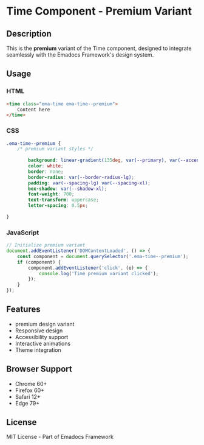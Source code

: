 # Time Component - Premium Variant

## Description
This is the **premium** variant of the Time component, designed to integrate seamlessly with the Emadocs Framework's design system.

## Usage

### HTML
```html
<time class="ema-time ema-time--premium">
    Content here
</time>
```

### CSS
```css
.ema-time--premium {
    /* premium variant styles */
    
        background: linear-gradient(135deg, var(--primary), var(--accent));
        color: white;
        border: none;
        border-radius: var(--border-radius-lg);
        padding: var(--spacing-lg) var(--spacing-xl);
        box-shadow: var(--shadow-xl);
        font-weight: 700;
        text-transform: uppercase;
        letter-spacing: 0.5px;
    
}
```

### JavaScript
```javascript
// Initialize premium variant
document.addEventListener('DOMContentLoaded', () => {
    const component = document.querySelector('.ema-time--premium');
    if (component) {
        component.addEventListener('click', (e) => {
            console.log('Time premium variant clicked');
        });
    }
});
```

## Features
- premium design variant
- Responsive design
- Accessibility support
- Interactive animations
- Theme integration

## Browser Support
- Chrome 60+
- Firefox 60+
- Safari 12+
- Edge 79+

## License
MIT License - Part of Emadocs Framework
